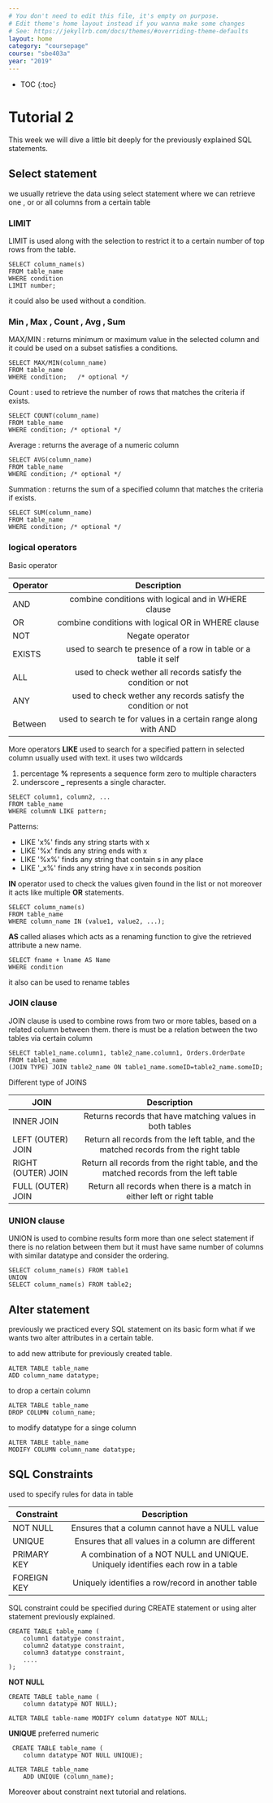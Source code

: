 ```yaml
---
# You don't need to edit this file, it's empty on purpose.
# Edit theme's home layout instead if you wanna make some changes
# See: https://jekyllrb.com/docs/themes/#overriding-theme-defaults
layout: home
category: "coursepage"
course: "sbe403a"
year: "2019"
---
```

* TOC
{:toc}

# Tutorial 2
This week we will dive a little bit deeply for the previously explained SQL statements.

## Select statement

we usually retrieve the data using select statement where we can retrieve one , or or all columns from a certain table

### LIMIT

LIMIT is used along with the selection to restrict it to a certain number of top rows from the table.

```
SELECT column_name(s)
FROM table_name
WHERE condition
LIMIT number; 
```
it could also be used without a condition.

### Min , Max , Count , Avg , Sum
MAX/MIN : returns minimum or maximum value in the selected column and it could be used on a subset satisfies a conditions.
```
SELECT MAX/MIN(column_name)
FROM table_name
WHERE condition;   /* optional */
```

Count : used to retrieve the number of rows that matches the criteria if exists.

```
SELECT COUNT(column_name)
FROM table_name
WHERE condition; /* optional */
```

Average : returns the average of a numeric column

```
SELECT AVG(column_name)
FROM table_name
WHERE condition; /* optional */
```

Summation : returns the sum of a specified column that matches the criteria if exists.

```
SELECT SUM(column_name)
FROM table_name
WHERE condition; /* optional */
```
### logical operators

Basic operator

| Operator        | Description     | 
| ------------- |:-------------:|
| AND     |  combine conditions with logical and in WHERE clause |
| OR     |  combine conditions with logical OR in WHERE clause |
| NOT     |  Negate operator |
| EXISTS     | used to search te presence of a row in table or a table it self      |
| ALL     | used to check wether all records satisfy the condition or not     |
| ANY     | used to check wether any records satisfy the condition or not     |
| Between     | used to search te for values in a certain range along with AND      |

More operators
**LIKE** used to search for a specified pattern in selected column usually used with text.
it uses two wildcards
1. percentage **%** represents a sequence form zero to multiple characters
2. underscore **_** represents a single character.

```
SELECT column1, column2, ...
FROM table_name
WHERE columnN LIKE pattern; 
```
Patterns: 
+ LIKE 'x%' finds any string starts with x
+ LIKE '%x' finds any string ends with x
+ LIKE '%x%' finds any string that contain s in any place
+ LIKE '_x%' finds any string have x in seconds position

**IN** operator used to check the values given found in the list or not moreover it acts like multiple **OR** statements.

```
SELECT column_name(s)
FROM table_name
WHERE column_name IN (value1, value2, ...); 
```
**AS** called aliases which acts as a renaming function to give the retrieved attribute a new name.

```
SELECT fname + lname AS Name 
WHERE condition
```

it also can be used to rename tables

### JOIN clause

JOIN clause is used to combine rows from two or more tables, based on a related column between them.
there is must be a relation between the two tables via certain column

```
SELECT table1_name.column1, table2_name.column1, Orders.OrderDate
FROM table1_name
(JOIN TYPE) JOIN table2_name ON table1_name.someID=table2_name.someID; 
```

Different type of JOINS

| JOIN | Description |
| ------------- |:-------------:|
| INNER JOIN | Returns records that have matching values in both tables|
| LEFT (OUTER) JOIN | Return all records from the left table, and the matched records from the right table |
| RIGHT (OUTER) JOIN | Return all records from the right table, and the matched records from the left table |
| FULL (OUTER) JOIN | Return all records when there is a match in either left or right table |

### UNION clause

UNION is used to combine results form more than one select statement if there is no relation between them but it must have
same number of columns with similar datatype and consider the ordering.

```
SELECT column_name(s) FROM table1
UNION
SELECT column_name(s) FROM table2; 
```

## Alter statement

previously we practiced every SQL statement on its basic form what if we wants two alter attributes in a certain table.

to add new attribute for previously created table.

```
ALTER TABLE table_name
ADD column_name datatype; 
```

to drop a certain column

```
ALTER TABLE table_name
DROP COLUMN column_name; 
```

to modify datatype for a singe column

```
ALTER TABLE table_name
MODIFY COLUMN column_name datatype;
```

## SQL Constraints

used to specify rules for data in table

| Constraint    | Description |
| ------------- |:-------------:|
| NOT NULL      | Ensures that a column cannot have a NULL value |
| UNIQUE        | Ensures that all values in a column are different |
| PRIMARY KEY   |  A combination of a NOT NULL and UNIQUE. Uniquely identifies each row in a table |
| FOREIGN KEY   | Uniquely identifies a row/record in another table |

SQL constraint could be specified during CREATE statement or using alter statement previously explained.
```
CREATE TABLE table_name (
    column1 datatype constraint,
    column2 datatype constraint,
    column3 datatype constraint,
    ....
);
```
**NOT NULL**

```
CREATE TABLE table_name (
    column datatype NOT NULL);
```

```
ALTER TABLE table-name MODIFY column datatype NOT NULL;
```

**UNIQUE** preferred numeric

```
 CREATE TABLE table_name (
    column datatype NOT NULL UNIQUE);
```

```
ALTER TABLE table_name 
    ADD UNIQUE (column_name);
```

Moreover about constraint next tutorial and relations.